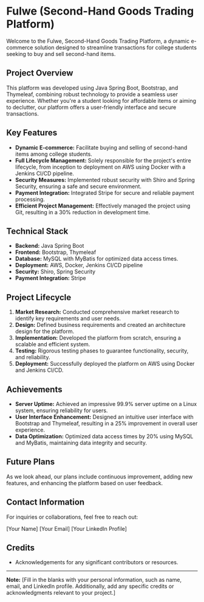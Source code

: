 # Fulwe (Second-Hand Goods Trading Platform)

Welcome to the Fulwe, Second-Hand Goods Trading Platform, a dynamic e-commerce solution designed to streamline transactions for college students seeking to buy and sell second-hand items.

## Project Overview

This platform was developed using Java Spring Boot, Bootstrap, and Thymeleaf, combining robust technology to provide a seamless user experience. Whether you're a student looking for affordable items or aiming to declutter, our platform offers a user-friendly interface and secure transactions.

## Key Features

- **Dynamic E-commerce:** Facilitate buying and selling of second-hand items among college students.
- **Full Lifecycle Management:** Solely responsible for the project's entire lifecycle, from inception to deployment on AWS using Docker with a Jenkins CI/CD pipeline.
- **Security Measures:** Implemented robust security with Shiro and Spring Security, ensuring a safe and secure environment.
- **Payment Integration:** Integrated Stripe for secure and reliable payment processing.
- **Efficient Project Management:** Effectively managed the project using Git, resulting in a 30% reduction in development time.

## Technical Stack

- **Backend:** Java Spring Boot
- **Frontend:** Bootstrap, Thymeleaf
- **Database:** MySQL with MyBatis for optimized data access times.
- **Deployment:** AWS, Docker, Jenkins CI/CD pipeline
- **Security:** Shiro, Spring Security
- **Payment Integration:** Stripe

## Project Lifecycle

1. **Market Research:** Conducted comprehensive market research to identify key requirements and user needs.
2. **Design:** Defined business requirements and created an architecture design for the platform.
3. **Implementation:** Developed the platform from scratch, ensuring a scalable and efficient system.
4. **Testing:** Rigorous testing phases to guarantee functionality, security, and reliability.
5. **Deployment:** Successfully deployed the platform on AWS using Docker and Jenkins CI/CD.

## Achievements

- **Server Uptime:** Achieved an impressive 99.9% server uptime on a Linux system, ensuring reliability for users.
- **User Interface Enhancement:** Designed an intuitive user interface with Bootstrap and Thymeleaf, resulting in a 25% improvement in overall user experience.
- **Data Optimization:** Optimized data access times by 20% using MySQL and MyBatis, maintaining data integrity and security.

## Future Plans

As we look ahead, our plans include continuous improvement, adding new features, and enhancing the platform based on user feedback.

## Contact Information

For inquiries or collaborations, feel free to reach out:

[Your Name]
[Your Email]
[Your LinkedIn Profile]

## Credits

- Acknowledgements for any significant contributors or resources.

---
**Note:** [Fill in the blanks with your personal information, such as name, email, and LinkedIn profile. Additionally, add any specific credits or acknowledgments relevant to your project.]
